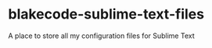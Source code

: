 blakecode-sublime-text-files
============================

A place to store all my configuration files for Sublime Text
